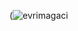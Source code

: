 (![evrimagaci](https://github.com/NoctisLucisCaelum114/PythonVektorelOdev/assets/155001492/4636e5e0-34ae-4fc2-a002-6ba646b0ca28)

